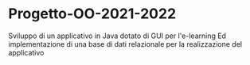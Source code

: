 # Progetto-OO-2021-2022
Sviluppo di un applicativo in Java dotato di GUI per l'e-learning
Ed implementazione di una base di dati relazionale per la realizzazione 
del applicativo
